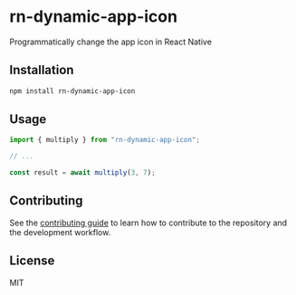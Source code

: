 # rn-dynamic-app-icon

Programmatically change the app icon in React Native 

## Installation

```sh
npm install rn-dynamic-app-icon
```

## Usage

```js
import { multiply } from "rn-dynamic-app-icon";

// ...

const result = await multiply(3, 7);
```

## Contributing

See the [contributing guide](CONTRIBUTING.md) to learn how to contribute to the repository and the development workflow.

## License

MIT
